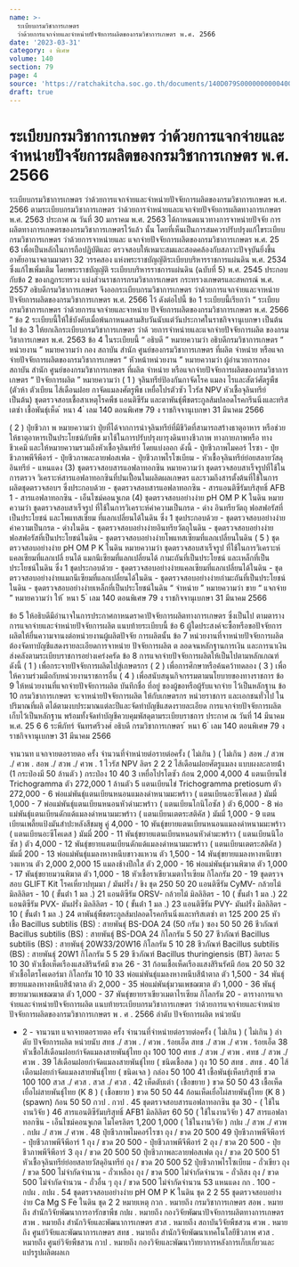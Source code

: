 ```yaml
---
name: >-
  ระเบียบกรมวิชาการเกษตร
  ว่าด้วยการแจกจ่ายและจำหน่ายปัจจัยการผลิตของกรมวิชาการเกษตร พ.ศ. 2566
date: '2023-03-31'
category: ง พิเศษ
volume: 140
section: 79
page: 4
source: 'https://ratchakitcha.soc.go.th/documents/140D079S0000000000400.pdf'
draft: true
---
```


# ระเบียบกรมวิชาการเกษตร ว่าด้วยการแจกจ่ายและจำหน่ายปัจจัยการผลิตของกรมวิชาการเกษตร พ.ศ. 2566

ระเบียบกรมวิชาการเกษตร ว่าด้วยการแจกจ่ายและจำหน่ายปัจจัยการผลิตของกรมวิชาการเกษตร พ.ศ. 2566 ตามระเบียบกรมวิชาการเกษตร ว่าด้วยการจำหน่ายและแจกจ่ายปัจจัยการผลิตทางการเกษตร พ.ศ. 2563 ประกาศ ณ วันที่ 30 มกราคม พ.ศ. 2563 ได้กาหนดแนวทางการจาหน่ายปัจจัย การผลิตทางการเกษตรของกรมวิชาการเกษตรไว้แล้ว นั้น โดยที่เห็นเป็นการสมควรปรับปรุงแก้ไขระเบียบกรมวิชาการเกษตร ว่าด้วยการจาหน่ายและ แจกจ่ายปัจจัยการผลิตของกรมวิชาการเกษตร พ.ศ. 25 63 เพื่อเป็นหลักในการถือปฏิบัติและ ตรวจสอบให้เหมาะสมและสอดคล้องกับสภาวะปัจจุบันยิ่งขึ้น อาศัยอานาจตามมาตรา 32 วรรคสอง แห่งพระราชบัญญัติระเบียบบริหารราชการแผ่นดิน พ.ศ. 2534 ซึ่งแก้ไขเพิ่มเติม โดยพระราชบัญญัติ ระเบียบบริหารราชการแผ่นดิน (ฉบับที่ 5) พ.ศ. 2545 ประกอบกับข้อ 2 ของกฎกระทรวง แบ่งส่วนราชการกรมวิชาการเกษตร กระทรวงเกษตรและสหกรณ์ พ.ศ. 2557 อธิบดีกรมวิชาการเกษตร จึงออกระเบียบกรมวิชาการเกษตร ว่าด้วยการแจกจ่ายและจาหน่ายปัจจัยการผลิตของกรมวิชาการเกษตร พ.ศ. 2566 ไว้ ดังต่อไปนี้ ข้อ 1 ระเบียบนี้เรียกว่า “ ระเบียบกรมวิชาการเกษตร ว่าด้วยการแจกจ่ายและจาหน่าย ปัจจัยการผลิตของกรมวิชาการเกษตร พ.ศ. 2566 ” ข้อ 2 ระเบียบนี้ให้ใช้บังคับเมื่อพ้นกาหนดสามสิบวันนับแต่วันประกาศในราชกิจจานุเบกษา เป็นต้นไป ข้อ 3 ให้ยกเลิกระเบียบกรมวิชาการเกษตร ว่าด้ วยการจำหน่ายและแจกจ่ายปัจจัยการผลิต ของกรมวิชาการเกษตร พ.ศ. 2563 ข้อ 4 ในระเบียบนี้ “ อธิบดี ” หมายความว่า อธิบดีกรมวิชาการเกษตร “ หน่วยงาน ” หมายความว่า กอง สถาบัน สำนัก ศูนย์ของกรมวิชาการเกษตร ที่ผลิต จำหน่าย หรือแจกจ่ายปัจจัยการผลิตของกรมวิชาการเกษตร “ หัวหน้าหน่วยงาน ” หมายความว่า ผู้อำนวยการกอง สถาบัน สำนัก ศูนย์ของกรมวิชาการเกษตร ที่ผลิต จำหน่าย หรือแจกจ่ายปัจจัยการผลิตของกรมวิชาการเกษตร “ ปัจจัยการผลิต ” หมายความว่า ( 1 ) จุลินทรีย์ป้องกันกาจัดโรค แมลง ไรและสัตว์ศัตรูพืช (ตัวห้า ตัวเบียน ไส้เดือนฝอย กาจัดแมลงศัตรูพืช เหยื่อโปรตัวซัว ไวรัส NPV หัวเชื้อจุลินทรีย์ เป็นต้น) ชุดตรวจสอบเชื้อสาเหตุโรคพืช แอนติซีรัม และตาพันธุ์พืชตระกูลส้มปลอดโรคกรีนนิ่งและทริสเตซ่า เชื้อพันธุ์เห็ด ้ หนา 4 ่ เลม 140 ตอนพิเศษ 79 ง ราชกิจจานุเบกษา 31 มีนาคม 2566

( 2 ) ปุ๋ยชีวภา พ หมายความว่า ปุ๋ยที่ได้จากการนำจุลินทรีย์ที่มีชีวิตที่สามารถสร้างธาตุอาหาร หรือช่วยให้ธาตุอาหารเป็นประโยชน์กับพืช มาใช้ในการปรับปรุงบารุงดินทางชีวภาพ ทางกายภาพหรือ ทางชีวเคมี และให้หมายความรวมถึงหัวเชื้อจุลินทรีย์ โดยแบ่งออก ดังนี้ - ปุ๋ยชีวภาพไมคอร์ ไรซา - ปุ๋ยชีวภาพพีจีพีอาร์ - ปุ๋ยชีวภาพละลายฟอสเฟต - ปุ๋ยชีวภาพไรโซเบียม - หัวเชื้อจุลินทรีย์ย่อยสลายวัสดุอินทรีย์ - แหนแดง (3) ชุดตรวจสอบสารแอฟลาทอกซิน หมายความว่า ชุดตรวจสอบสาเร็จรูปที่ใช้ในการตรวจ วิเคราะห์สารแอฟลาทอกซินที่ปนเปื้อนในผลิตผลเกษตร และรวมถึงสารตั้งต้นที่ใช้ในการผลิตชุดตรวจสอบฯ ซึ่งประกอบด้วย - ชุดตรวจสอบสารแอฟลาทอกซิน - สารแอนติซีรัมบริสุทธิ์ AFB 1 - สารแอฟลาทอกซิน - เอ็นไซม์คอนจูเกต (4) ชุดตรวจสอบอย่างง่าย pH OM P K ในดิน หมาย ความว่า ชุดตรวจสอบสาเร็จรูป ที่ใช้ในการวิเคราะห์ค่าความเป็นกรด - ด่าง อินทรียวัตถุ ฟอสฟอรัสที่เป็นประโยชน์ และโพแทสเซียม ที่แลกเปลี่ยนได้ในดิน ซึ่ง 1 ชุดประกอบด้วย - ชุดตรวจสอบอย่างง่ายค่าความเป็นกรด - ด่างในดิน - ชุดตรวจสอบอย่างง่ายอินทรียวัตถุในดิน - ชุดตรวจสอบอย่างง่ายฟอสฟอรัสที่เป็นประโยชน์ในดิน - ชุดตรวจสอบอย่างง่ายโพแทสเซียมที่แลกเปลี่ยนในดิน ( 5 ) ชุดตรวจสอบอย่างง่าย pH OM P K ในดิน หมายความว่า ชุดตรวจสอบสาเร็จรูป ที่ใช้ในการวิเคราะห์แคลเซียมที่แลกเปลี่ ยนได้ แมกนีเซียมที่แลกเปลี่ยนได้ กามะถันที่เป็นประโยชน์ และเหล็กที่เป็นประโยชน์ในดิน ซึ่ง 1 ชุดประกอบด้วย - ชุดตรวจสอบอย่างง่ายแคลเซียมที่แลกเปลี่ยนได้ในดิน - ชุดตรวจสอบอย่างง่ายแมกนีเซียมที่แลกเปลี่ยนได้ในดิน - ชุดตรวจสอบอย่างง่ายกำมะถันที่เป็นประโยชน์ในดิน - ชุดตรวจสอบอย่างง่ายเหล็กที่เป็นประโยชน์ในดิน “ จำหน่าย ” หมายความว่า ขาย “ แจกจ่าย ” หมายความว่า ให้ ้ หนา 5 ่ เลม 140 ตอนพิเศษ 79 ง ราชกิจจานุเบกษา 31 มีนาคม 2566

ข้อ 5 ให้อธิบดีมีอำนาจในการประกาศกาหนดราคาปัจจัยการผลิตทางการเกษตร ซึ่งเป็นไป ตามตารางการแจกจ่ายและจำหน่ายปัจจัยการผลิต แนบท้ายระเบียบนี้ ข้อ 6 ผู้ใดประสงค์จะซื้อหรือขอปัจจัยการผลิตให้ยื่นความจานงต่อหน่วยงานผู้ผลิตปัจจัย การผลิตนั้น ข้อ 7 หน่วยงานที่จาหน่ายปัจจัยการผลิตต้องจัดทาบัญชีแสดงรายละเอียดการจาหน่าย ปัจจัยการผลิต ต ลอดจนหลักฐานการเงิน และการนาเงินส่งคลังตามระเบียบราชการอย่างเคร่งครัด ข้อ 8 การแจกจ่ายปัจจัยการผลิตให้เป็นไปตามหลักเกณฑ์ ดังนี้ ( 1 ) เพื่อกระจายปัจจัยการผลิตไปสู่เกษตรกร ( 2 ) เพื่อการศึกษาหรือค้นคว้าทดลอง ( 3 ) เพื่อให้ความร่วมมือกับหน่วยงานราชการอื่น ( 4 ) เพื่อสนับสนุนกิจกรรมตามนโยบายของทางราชการ ข้อ 9 ให้หน่วยงานที่แจกจ่ายปัจจัยการผลิต บันทึกชื่อ ที่อยู่ ของผู้ขอหรือผู้รับแจกจ่าย ไว้เป็นหลักฐาน ข้อ 10 กรมวิชาการเกษตร จะจาหน่ายปัจจัยการผลิต ให้กับเกษตรกร หน่วยราชการ และเอกชนทั่วไป ในปริมาณที่ผลิ ตได้ตามงบประมาณแต่ละปีและจัดทำบัญชีแสดงรายละเอียด การแจกจ่ายปัจจัยการผลิตเก็บไว้เป็นหลักฐาน พร้อมทั้งจัดทำบัญชีควบคุมพัสดุตามระเบียบราชการ ประกาศ ณ วันที่ 14 มีนาคม พ.ศ. 25 6 6 ระพีภัทร์ จันทรศรีวงศ์ อธิบดี กรมวิชาการเกษตร ้ หนา 6 ่ เลม 140 ตอนพิเศษ 79 ง ราชกิจจานุเบกษา 31 มีนาคม 2566

จานวนท แจกจายตอรายตอ ครั้ง จํานวนที่จําหน่ายต่อรายต่อครั้ง ( ไม่เกิน ) ( ไม่เกิน ) สอพ ./ สวพ ./ ศวพ . สอพ ./ สวพ ./ ศวพ . 1 ไวรัส NPV ลิตร 2 2 2 ไส้เดือนฝอยศัตรูแมลง แบบผงละลายน้ํา (1 กระป๋องมี 50 ล้านตัว ) กระป๋อง 10 40 3 เหยื่อโปรโตซัว ก้อน 2,000 4,000 4 แตนเบียนไข่ Trichogramma ตัว 272,000 1 ล้านตัว 5 แตนเบียนไข่ Trichogramma pretiosum ตัว 272,000 - 6 พ่อแม่พันธุ์แตนเบียนหนอนแมลงดําหนามมะพร้าว ( แตนเบียนอะซีโคเดส ) มัมมี่ 1,000 - 7 พ่อแม่พันธุ์แตนเบียนหนอนหัวดํามะพร้าว ( แตนเบียนโกนิโอซัส ) ตัว 6,000 - 8 พ่อแม่พันธุ์แตนเบียนดักแด้แมลงดําหนามมะพร้าว ( แตนเบียนเตตระสติคัส ) มัมมี่ 1,000 - 9 แตนเบียนเพลี้ยแป้งมันสําปะหลังสีชมพู คู่ 4,000 - 10 พันธุ์ขยายแตนเบียนหนอนแมลงดําหนามมะพร้าว ( แตนเบียนอะซีโคเดส ) มัมมี่ 200 - 11 พันธุ์ขยายแตนเบียนหนอนหัวดํามะพร้าว ( แตนเบียนนิโอซัส ) ตัว 4,000 - 12 พันธุ์ขยายแตนเบียนดักแด้แมลงดําหนามมะพร้าว ( แตนเบียนเตตระสติคัส ) มัมมี่ 200 - 13 พ่อแม่พันธุ์แมลงหางหนีบขาวงแหวน ตัว 1,500 - 14 พันธุ์ขยายแมลงหางหนีบขาวงแหวน ตัว 2,000 2,000 15 แมลงช้างปีกใส ตัว 2,000 - 16 พ่อแม่พันธุ์มวนพิฆาต ตัว 1,000 - 17 พันธุ์ขยายมวนพิฆาต ตัว 1,000 - 18 หัวเชื้อราเขียวเมตาไรเซียม กิโลกรัม 20 - 19 ชุดตรวจสอบ GLIFT Kit โรคเหี่ยวปทุมมา / มันฝรั่ง / ขิง ชุด 250 50 20 แอนติซีรัม CyMV- กล้วยไม้ มิลลิลิตร - 10 ( ขั้นต่ํา 1 มล .) 21 แอนติซีรัม ORSV- กล้วยไม้ มิลลิลิตร - 10 ( ขั้นต่ํา 1 มล .) 22 แอนติซีรัม PVX- มันฝรั่ง มิลลิลิตร - 10 ( ขั้นต่ํา 1 มล .) 23 แอนติซีรัม PVY- มันฝรั่ง มิลลิลิตร - 10 ( ขั้นต่ํา 1 มล .) 24 ตาพันธุ์พืชตระกูลส้มปลอดโรคกรีนนิ่งและทริสเตซ่า ตา 125 200 25 หัวเชื้อ Bacillus subtilis (BS) : สายพันธุ์ BS-DOA 24 (50 กรัม ) ซอง 50 50 26 ชีวภัณฑ์ Bacillus subtilis (BS) : สายพันธุ์ BS-DOA 24 กิโลกรัม 5 50 27 ชีวภัณฑ์ Bacillus subtilis (BS) : สายพันธุ์ 20W33/20W16 กิโลกรัม 5 10 28 ชีวภัณฑ์ Bacillus subtilis (BS) : สายพันธุ์ 20W1 กิโลกรัม 5 5 29 ชีวภัณฑ์ Bacillus thuringiensis (BT) ลิตรละ 5 10 30 หัวเชื้อเห็ดเรืองแสงสิรินรัศมี ขวด 26 - 31 ก้อนเชื้อเห็ดเรืองแสงสิรินรัศมี ก้อน 20 50 32 หัวเชื้อไตรโคเดอร์มา กิโลกรัม 10 10 33 พ่อแม่พันธุ์แมลงหางหนีบสีน้ําตาล ตัว 1,500 - 34 พันธุ์ขยายแมลงหางหนีบสีน้ําตาล ตัว 2,000 - 35 พ่อแม่พันธุ์มวนเพชฌฆาต ตัว 1,000 - 36 พันธุ์ขยายมวนเพชฌฆาต ตัว 1,000 - 37 พันธุ์ขยายราเขียวเมตาไรเซียม กิโลกรัม 20 - ตารางการแจกจ่ายและจําหน่ายปัจจัยการผลิต แนบท้ายระเบียบกรมวิชาการเกษตร ว่าด้วยการแจกจ่ายและจําหน่ายปัจจัยการผลิตของกรมวิชาการเกษตร พ . ศ . 2566 ลําดับ ปัจจัยการผลิต หน่วยนับ

- 2 - จานวนท แจกจายตอรายตอ ครั้ง จํานวนที่จําหน่ายต่อรายต่อครั้ง ( ไม่เกิน ) ( ไม่เกิน ) ลําดับ ปัจจัยการผลิต หน่วยนับ สทช ./ สวพ . / ศวพ . ร้อยเอ็ด สทช ./ สวพ ./ ศวพ . ร้อยเอ็ด 38 หัวเชื้อไส้เดือนฝอยกําจัดแมลงสายพันธุ์ไทย ถุง 100 100 ศทช ./ สวพ ./ ศวพ . ศทช ./ สวพ ./ ศวพ . 39 ไส้เดือนฝอยกําจัดแมลงสายพันธุ์ไทย ( ชนิดเชื้อสด ) ถุง 10 50 สทช . สทช . 40 ไส้เดือนฝอยกําจัดแมลงสายพันธุ์ไทย ( ชนิดเจล ) กล่อง 50 100 41 เชื้อพันธุ์เห็ดบริสุทธิ์ ขวด 100 100 สวส ./ ศวส . สวส ./ ศวส . 42 เห็ดตับเต่า ( เชื้อขยาย ) ขวด 50 50 43 เชื้อเห็ดเยื่อไผ่สายพันธุ์ไทย (K 8 ) ( เชื้อขยาย ) ขวด 50 50 44 ก้อนเห็ดเยื่อไผ่สายพันธุ์ไทย (K 8 ) (spawn) ก้อน 50 50 กวป . กวป . 45 ชุดตรวจสอบสารแอฟลาทอกซิน ชุด 30 - ( ใช้ในงานวิจัย ) 46 สารแอนติซีรัมบริสุทธิ์ AFB1 มิลลิลิตร 60 50 ( ใช้ในงานวิจัย ) 47 สารแอฟลาทอกซิน - เอ็นไซม์คอนจูเกต ไมโครลิตร 1,200 1,000 ( ใช้ในงานวิจัย ) กปผ ./ สวพ ./ ศวพ . กปผ ./ สวพ ./ ศวพ . 48 ปุ๋ยชีวภาพไมคอร์ไรซา ถุง / ขวด 20 500 49 ปุ๋ยชีวภาพพีจีพีอาร์ - ปุ๋ยชีวภาพพีจีพีอาร์ 1 ถุง / ขวด 20 500 - ปุ๋ยชีวภาพพีจีพีอาร์ 2 ถุง / ขวด 20 500 - ปุ๋ยชีวภาพพีจีพีอาร์ 3 ถุง / ขวด 20 500 50 ปุ๋ยชีวภาพละลายฟอสเฟต ถุง / ขวด 20 500 51 หัวเชื้อจุลินทรีย์ย่อยสลายวัสดุอินทรีย์ ถุง / ขวด 20 500 52 ปุ๋ยชีวภาพไรโซเบียม - ถั่วเขียว ถุง / ขวด 500 ไม่จํากัดจํานวน - ถั่วเหลือง ถุง / ขวด 500 ไม่จํากัดจํานวน - ถั่วลิสง ถุง / ขวด 500 ไม่จํากัดจํานวน - ถั่วอื่น ๆ ถุง / ขวด 500 ไม่จํากัดจํานวน 53 แหนแดง กก . 100 - กปผ . กปผ . 54 ชุดตรวจสอบอย่างง่าย pH OM P K ในดิน ชุด 2 2 55 ชุดตรวจสอบอย่างง่าย Ca Mg S Fe ในดิน ชุด 2 2 หมายเหตุ กวก . หมายถึง กรมวิชาการเกษตร สอพ . หมายถึง สํานักวิจัยพัฒนาการอารักขาพืช กปผ . หมายถึง กองวิจัยพัฒนาปัจจัยการผลิตทางการเกษตร สวพ . หมายถึง สํานักวิจัยและพัฒนาการเกษตร สวส . หมายถีง สถาบันวิจัยพืชสวน ศวพ . หมายถึง ศูนย์วิจัยและพัฒนาการเกษตร สทช . หมายถีง สํานักวิจัยพัฒนาเทคโนโลยีชีวภาพ ศวส . หมายถึง ศูนย์วิจัยพืชสวน กวป . หมายถึง กองวิจัยและพัฒนาวิทยาการหลังการเก็บเกี่ยวและแปรรูปผลิตผลเก
